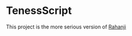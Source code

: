 # TenessScript

This project is the more serious version of [Rahanji](https://github.com/OffensiverHase/releases/) 
